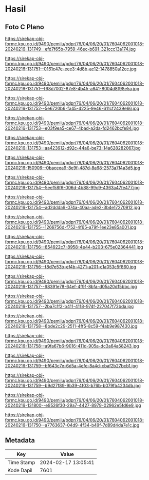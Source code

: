 # Hasil

## Foto C Plano

https://sirekap-obj-formc.kpu.go.id/9490/pemilu/pdpr/76/04/06/20/01/7604062001018-20240216-131749--efd7f65b-7959-46ec-b691-321ccc13a174.jpg

https://sirekap-obj-formc.kpu.go.id/9490/pemilu/pdpr/76/04/06/20/01/7604062001018-20240216-131751--0161c47e-eee3-4d8b-ac12-1478850a12cc.jpg

https://sirekap-obj-formc.kpu.go.id/9490/pemilu/pdpr/76/04/06/20/01/7604062001018-20240216-131751--f68d7002-87e8-4b45-a641-8004d8f98e5a.jpg

https://sirekap-obj-formc.kpu.go.id/9490/pemilu/pdpr/76/04/06/20/01/7604062001018-20240216-131752--5e6720b6-fa45-4225-9e46-611cf2439e66.jpg

https://sirekap-obj-formc.kpu.go.id/9490/pemilu/pdpr/76/04/06/20/01/7604062001018-20240216-131753--e03f9ea5-ce67-4bad-a2da-fd2462bcfe84.jpg

https://sirekap-obj-formc.kpu.go.id/9490/pemilu/pdpr/76/04/06/20/01/7604062001018-20240216-131753--aa423612-d92c-44a6-be73-14a628282067.jpg

https://sirekap-obj-formc.kpu.go.id/9490/pemilu/pdpr/76/04/06/20/01/7604062001018-20240216-150906--0baceea9-8e9f-487d-8a68-2573a7f4a3d5.jpg

https://sirekap-obj-formc.kpu.go.id/9490/pemilu/pdpr/76/04/06/20/01/7604062001018-20240216-131754--5eef58f6-006d-4b88-99c9-4363a47fe477.jpg

https://sirekap-obj-formc.kpu.go.id/9490/pemilu/pdpr/76/04/06/20/01/7604062001018-20240216-131754--ad2ddda9-074a-40aa-ade2-3b4e17270912.jpg

https://sirekap-obj-formc.kpu.go.id/9490/pemilu/pdpr/76/04/06/20/01/7604062001018-20240216-131755--1269756d-f752-4f65-a79f-1ee23e85a001.jpg

https://sirekap-obj-formc.kpu.go.id/9490/pemilu/pdpr/76/04/06/20/01/7604062001018-20240216-131756--854922c7-8958-4e44-b203-675e02364441.jpg

https://sirekap-obj-formc.kpu.go.id/9490/pemilu/pdpr/76/04/06/20/01/7604062001018-20240216-131756--f8d7e53b-ef4b-4271-a201-c1a053c5f860.jpg

https://sirekap-obj-formc.kpu.go.id/9490/pemilu/pdpr/76/04/06/20/01/7604062001018-20240216-131757--68391e78-64ef-4f91-8bfa-d05a20d15bbc.jpg

https://sirekap-obj-formc.kpu.go.id/9490/pemilu/pdpr/76/04/06/20/01/7604062001018-20240216-131757--2ba7c1f2-b411-4118-974f-227047f73bda.jpg

https://sirekap-obj-formc.kpu.go.id/9490/pemilu/pdpr/76/04/06/20/01/7604062001018-20240216-131758--8bde2c29-2511-4ff5-8c59-f4ab9e987430.jpg

https://sirekap-obj-formc.kpu.go.id/9490/pemilu/pdpr/76/04/06/20/01/7604062001018-20240216-131758--a9fa67b6-9016-411d-905a-dc3a64a58243.jpg

https://sirekap-obj-formc.kpu.go.id/9490/pemilu/pdpr/76/04/06/20/01/7604062001018-20240216-131759--bf643c7e-6d5a-4efe-8a4d-cbaf2b27bcb1.jpg

https://sirekap-obj-formc.kpu.go.id/9490/pemilu/pdpr/76/04/06/20/01/7604062001018-20240216-131759--b9d27f89-9b39-4f03-b76b-b079fb4234db.jpg

https://sirekap-obj-formc.kpu.go.id/9490/pemilu/pdpr/76/04/06/20/01/7604062001018-20240216-131800--e9526f30-29a7-4427-8979-02962e5fd6e9.jpg

https://sirekap-obj-formc.kpu.go.id/9490/pemilu/pdpr/76/04/06/20/01/7604062001018-20240216-131750--a7763637-04d9-4f34-b49f-7d89d4da7e1c.jpg


## Metadata

| Key        | Value               |
| ---------- | ------------------- |
| Time Stamp | 2024-02-17 13:05:41 |
| Kode Dapil | 7601                |



